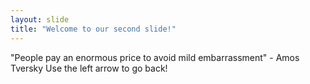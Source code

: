 ```yaml
---
layout: slide
title: "Welcome to our second slide!"
---
```

"People pay an enormous price to avoid mild embarrassment"  - Amos Tversky
Use the left arrow to go back!
